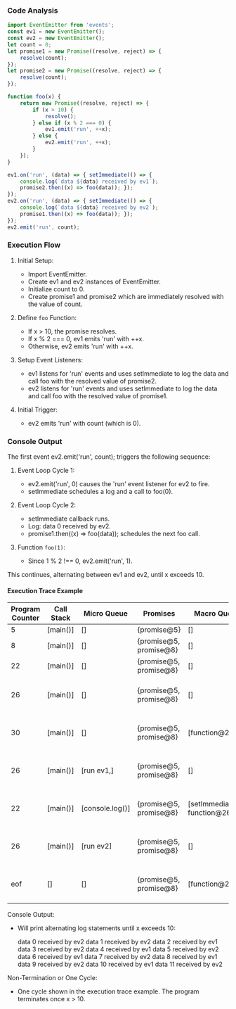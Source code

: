 ### Code Analysis

```javascript
import EventEmitter from 'events';
const ev1 = new EventEmitter();
const ev2 = new EventEmitter();
let count = 0;
let promise1 = new Promise((resolve, reject) => {
    resolve(count);
});
let promise2 = new Promise((resolve, reject) => {
    resolve(count);
});

function foo(x) {
    return new Promise((resolve, reject) => {
        if (x > 10) {
            resolve();
        } else if (x % 2 === 0) {
            ev1.emit('run', ++x);
        } else {
            ev2.emit('run', ++x);
        }
    });
}

ev1.on('run', (data) => { setImmediate(() => {
    console.log(`data ${data} received by ev1`);
    promise2.then((x) => foo(data)); });
});
ev2.on('run', (data) => { setImmediate(() => {
    console.log(`data ${data} received by ev2`);
    promise1.then((x) => foo(data)); });
});
ev2.emit('run', count);
```
### Execution Flow

1. Initial Setup:
    - Import EventEmitter.
    - Create ev1 and ev2 instances of EventEmitter.
    - Initialize count to 0.
    - Create promise1 and promise2 which are immediately resolved with the value of count.

2. Define `foo` Function:
    - If x > 10, the promise resolves.
    - If x % 2 === 0, ev1 emits 'run' with ++x.
    - Otherwise, ev2 emits 'run' with ++x.

3. Setup Event Listeners:
    - ev1 listens for 'run' events and uses setImmediate to log the data and call foo with the resolved value of promise2.
    - ev2 listens for 'run' events and uses setImmediate to log the data and call foo with the resolved value of promise1.

4. Initial Trigger:
    - ev2 emits 'run' with count (which is 0).

### Console Output

The first event ev2.emit('run', count); triggers the following sequence:

1. Event Loop Cycle 1:
    - ev2.emit('run', 0) causes the 'run' event listener for ev2 to fire.
    - setImmediate schedules a log and a call to foo(0).

2. Event Loop Cycle 2:
    - setImmediate callback runs.
    - Log: data 0 received by ev2.
    - promise1.then((x) => foo(data)); schedules the next foo call.

3. Function `foo(1)`:
    - Since 1 % 2 !== 0, ev2.emit('run', 1).

This continues, alternating between ev1 and ev2, until x exceeds 10.

#### Execution Trace Example

| Program Counter | Call Stack | Micro Queue      | Promises               | Macro Queue                       | Event Registry                               | Console Output         |
| --------------- | ---------- | ---------------- | ---------------------- | --------------------------------- | -------------------------------------------- | ---------------------- |
| 5               | [main()]   | []               | {promise@5}            | []                                | {}                                           |                        |
| 8               | [main()]   | []               | {promise@5, promise@8} | []                                | {}                                           |                        |
| 22              | [main()]   | []               | {promise@5, promise@8} | []                                | {ev2.run: function@26}                       |                        |
| 26              | [main()]   | []               | {promise@5, promise@8} | []                                | {ev1.run: function@22, ev2.run: function@26} |                        |
| 30              | [main()]   | []               | {promise@5, promise@8} | [function@26(0)]                  | {ev1.run: function@22, ev2.run: function@26} | data 0 received by ev2 |
| 26              | \[main()]  | \[run ev1,]      | {promise@5, promise@8} | \[]                               | {ev1.run: function@22, ev2.run: function@26} |                        |
| 22              | \[main()]  | \[console.log()] | {promise@5, promise@8} | \[setImmediate(), function@26(0)] | {ev1.run: function@22, ev2.run: function@26} | data 1 received by ev1 |
| 26              | \[main()]  | \[run ev2]       | {promise@5, promise@8} | \[]                               | {ev1.run: function@22, ev2.run: function@26} |                        |
| eof             | []         | []               | {promise@5, promise@8} | [function@26(0)]                  | {ev1.run: function@22, ev2.run: function@26} |                        |

Console Output:
   - Will print alternating log statements until x exceeds 10:
     
     data 0 received by ev2
     data 1 received by ev2
     data 2 received by ev1
     data 3 received by ev2
     data 4 received by ev1
     data 5 received by ev2
     data 6 received by ev1
     data 7 received by ev2
     data 8 received by ev1
     data 9 received by ev2
     data 10 received by ev1
     data 11 received by ev2
     

Non-Termination or One Cycle:
   - One cycle shown in the execution trace example. The program terminates once x > 10.